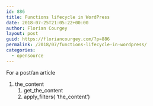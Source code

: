 ```yaml
---
id: 886
title: Functions lifecycle in WordPress
date: 2018-07-25T21:05:22+00:00
author: Florian Courgey
layout: post
guid: https://floriancourgey.com/?p=886
permalink: /2018/07/functions-lifecycle-in-wordpress/
categories:
  - opensource
---
```

For a post/an article

  1. the_content 
      1. get\_the\_content
      2. apply\_filters( &#8216;the\_content&#8217;)